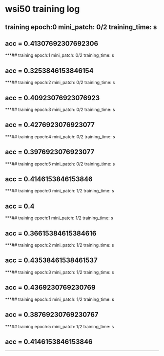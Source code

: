 # wsi50 training log
## training    epoch:0   mini_patch: 0/2   training_time: <built-in function time>s

## acc = 0.41307692307692306
***## training    epoch:1   mini_patch: 0/2   training_time: <built-in function time>s

## acc = 0.3253846153846154
***## training    epoch:2   mini_patch: 0/2   training_time: <built-in function time>s

## acc = 0.40923076923076923
***## training    epoch:3   mini_patch: 0/2   training_time: <built-in function time>s

## acc = 0.4276923076923077
***## training    epoch:4   mini_patch: 0/2   training_time: <built-in function time>s

## acc = 0.3976923076923077
***## training    epoch:5   mini_patch: 0/2   training_time: <built-in function time>s

## acc = 0.4146153846153846
***## training    epoch:0   mini_patch: 1/2   training_time: <built-in function time>s

## acc = 0.4
***## training    epoch:1   mini_patch: 1/2   training_time: <built-in function time>s

## acc = 0.36615384615384616
***## training    epoch:2   mini_patch: 1/2   training_time: <built-in function time>s

## acc = 0.43538461538461537
***## training    epoch:3   mini_patch: 1/2   training_time: <built-in function time>s

## acc = 0.4369230769230769
***## training    epoch:4   mini_patch: 1/2   training_time: <built-in function time>s

## acc = 0.38769230769230767
***## training    epoch:5   mini_patch: 1/2   training_time: <built-in function time>s

## acc = 0.4146153846153846
***